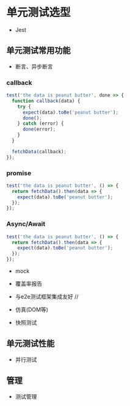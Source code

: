 # 单元测试选型

* Jest

## 单元测试常用功能

* 断言、异步断言

### callback

``` js 
test('the data is peanut butter', done => {
  function callback(data) {
    try {
      expect(data).toBe('peanut butter');
      done();
    } catch (error) {
      done(error);
    }
  }

  fetchData(callback);
});
```

### promise

``` js 
test('the data is peanut butter', () => {
  return fetchData().then(data => {
    expect(data).toBe('peanut butter');
  });
});
```

### Async/Await

``` js 
test('the data is peanut butter', () => {
  return fetchData().then(data => {
    expect(data).toBe('peanut butter');
  });
});
```

* mock 

* 覆盖率报告

* 与e2e测试框架集成友好 // 

* 仿真(DOM等)  

* 快照测试  


## 单元测试性能

* 并行测试

## 管理

* 测试管理
